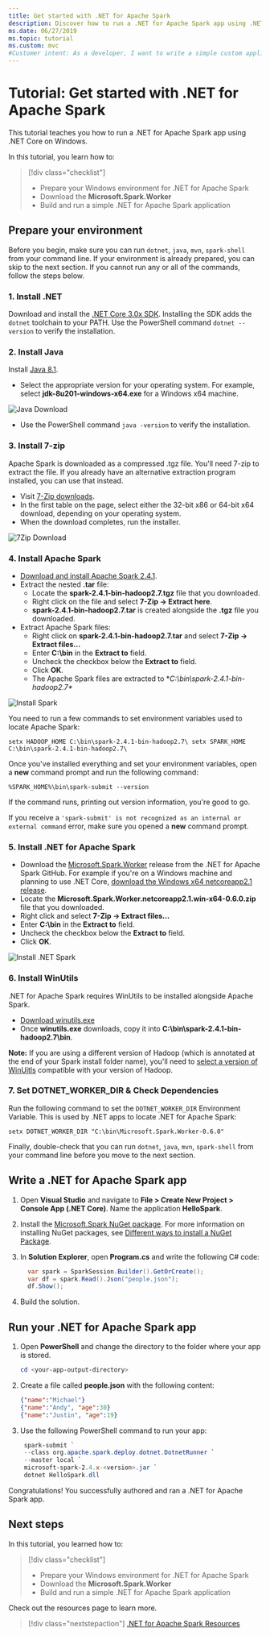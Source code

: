 ```yaml
---
title: Get started with .NET for Apache Spark
description: Discover how to run a .NET for Apache Spark app using .NET Core on Windows.
ms.date: 06/27/2019
ms.topic: tutorial
ms.custom: mvc
#Customer intent: As a developer, I want to write a simple custom application using .NET for Apache Spark.
---
```


# Tutorial: Get started with .NET for Apache Spark

This tutorial teaches you how to run a .NET for Apache Spark app using .NET Core on Windows.

In this tutorial, you learn how to:

> [!div class="checklist"]
>
> * Prepare your Windows environment for .NET for Apache Spark
> * Download the **Microsoft.Spark.Worker**
> * Build and run a simple .NET for Apache Spark application

## Prepare your environment

Before you begin, make sure you can run `dotnet`, `java`, `mvn`, `spark-shell` from your command line. If your environment is already prepared, you can skip to the next section. If you cannot run any or all of the commands, follow the steps below.

### 1. Install .NET

Download and install the [.NET Core 3.0x SDK](https://dotnet.microsoft.com/download/dotnet-core/3.0). Installing the SDK adds the `dotnet` toolchain to your PATH. Use the PowerShell command `dotnet --version` to verify the installation.

### 2. Install Java

Install [Java 8.1](https://www.oracle.com/technetwork/java/javase/downloads/jdk8-downloads-2133151.html).

   * Select the appropriate version for your operating system. For example, select **jdk-8u201-windows-x64.exe** for a Windows x64 machine.
    
   ![Java Download](https://dotnet.microsoft.com/static/images/java-jdk-downloads-windows.png?v=6BbJHoNyDO-PyYVciImr5wzh2AW_YHNcyb3p093AwPA)
    
   * Use the PowerShell command `java -version` to verify the installation.

### 3. Install 7-zip

Apache Spark is downloaded as a compressed .tgz file. You'll need 7-zip to extract the file. If you already have an alternative extraction program installed, you can use that instead.

   * Visit [7-Zip downloads](https://www.7-zip.org/).
   * In the first table on the page, select either the 32-bit x86 or 64-bit x64 download, depending on your operating system.
   * When the download completes, run the installer.
    
   ![7Zip Download](https://dotnet.microsoft.com/static/images/7-zip-downloads.png?v=W6qWtFC1tTMKv3YGXz7lBa9F3M22uWyTvkMmunyroNk)

### 4. Install Apache Spark

   * [Download and install Apache Spark 2.4.1](https://archive.apache.org/dist/spark/spark-2.4.1/spark-2.4.1-bin-hadoop2.7.tgz).
   * Extract the nested **.tar** file:
      * Locate the **spark-2.4.1-bin-hadoop2.7.tgz** file that you downloaded.
      * Right click on the file and select **7-Zip -> Extract here**.
      * **spark-2.4.1-bin-hadoop2.7.tar** is created alongside the **.tgz** file you downloaded.
   * Extract Apache Spark files:
      * Right click on **spark-2.4.1-bin-hadoop2.7.tar** and select **7-Zip -> Extract files...**
      * Enter **C:\bin** in the **Extract to** field.
      * Uncheck the checkbox below the **Extract to** field.
      * Click **OK**.
      * The Apache Spark files are extracted to **C:\bin\spark-2.4.1-bin-hadoop2.7\**
      
![Install Spark](https://dotnet.microsoft.com/static/images/spark-extract-with-7-zip.png?v=YvjUv54LIxI9FbALPC3h8zSQdyMtK2-NKbFOliG-f8M)
      
You need to run a few commands to set environment variables used to locate Apache Spark:

`setx HADOOP_HOME C:\bin\spark-2.4.1-bin-hadoop2.7\
setx SPARK_HOME C:\bin\spark-2.4.1-bin-hadoop2.7\`

Once you've installed everything and set your environment variables, open a **new** command prompt and run the following command:

`%SPARK_HOME%\bin\spark-submit --version`

If the command runs, printing out version information, you're good to go.

If you receive a `'spark-submit' is not recognized as an internal or external command` error, make sure you opened a **new** command prompt.

### 5. Install .NET for Apache Spark

  * Download the [Microsoft.Spark.Worker](https://github.com/dotnet/spark/releases) release from the .NET for Apache Spark GitHub. For example if you're on a Windows machine and planning to use .NET Core, [download the Windows x64 netcoreapp2.1 release](https://github.com/dotnet/spark/releases/download/v0.5.0/Microsoft.Spark.Worker.netcoreapp2.1.win-x64-0.6.0.zip).
  * Locate the **Microsoft.Spark.Worker.netcoreapp2.1.win-x64-0.6.0.zip** file that you downloaded.
  * Right click and select **7-Zip -> Extract files...**
  * Enter **C:\bin** in the **Extract to** field.
  * Uncheck the checkbox below the **Extract to** field.
  * Click **OK**.
  
![Install .NET Spark](https://dotnet.microsoft.com/static/images/dotnet-for-spark-extract-with-7-zip.png?v=jwCyum9mL0mGIi4V5zC7yuvLfcj1_nL-QFFD8TClhZk)

### 6. Install WinUtils

.NET for Apache Spark requires WinUtils to be installed alongside Apache Spark.

  * [Download winutils.exe](https://github.com/steveloughran/winutils/blob/master/hadoop-2.7.1/bin/winutils.exe)
  * Once **winutils.exe** downloads, copy it into **C:\bin\spark-2.4.1-bin-hadoop2.7\bin**.

**Note:** If you are using a different version of Hadoop (which is annotated at the end of your Spark install folder name), you'll need to [select a version of WinUitls](https://github.com/steveloughran/winutils) compatible with your version of Hadoop. 

### 7. Set DOTNET_WORKER_DIR & Check Dependencies

Run the following command to set the `DOTNET_WORKER_DIR` Environment Variable. This is used by .NET apps to locate .NET for Apache Spark:

`setx DOTNET_WORKER_DIR "C:\bin\Microsoft.Spark.Worker-0.6.0"`

Finally, double-check that you can run `dotnet`, `java`, `mvn`, `spark-shell` from your command line before you move to the next section.

## Write a .NET for Apache Spark app

1. Open **Visual Studio** and navigate to **File > Create New Project > Console App (.NET Core)**. Name the application **HelloSpark**.

2. Install the [Microsoft.Spark NuGet package](https://www.nuget.org/profiles/spark). For more information on installing NuGet packages, see [Different ways to install a NuGet Package](https://docs.microsoft.com/nuget/consume-packages/ways-to-install-a-package).

3. In **Solution Explorer**, open **Program.cs** and write the following C# code:

   ```csharp
     var spark = SparkSession.Builder().GetOrCreate();
     var df = spark.Read().Json("people.json");
     df.Show();
   ```

4. Build the solution.

## Run your .NET for Apache Spark app

1. Open **PowerShell** and change the directory to the folder where your app is stored.

   ```powershell
   cd <your-app-output-directory>
   ```

2. Create a file called **people.json** with the following content:

   ```json
   {"name":"Michael"}
   {"name":"Andy", "age":30}
   {"name":"Justin", "age":19}
   ```

3. Use the following PowerShell command to run your app:

   ```powershell
    spark-submit `
    --class org.apache.spark.deploy.dotnet.DotnetRunner `
    --master local `
    microsoft-spark-2.4.x-<version>.jar `
    dotnet HelloSpark.dll
    ```

Congratulations! You successfully authored and ran a .NET for Apache Spark app.

## Next steps

In this tutorial, you learned how to:
> [!div class="checklist"]
>
> * Prepare your Windows environment for .NET for Apache Spark
> * Download the **Microsoft.Spark.Worker**
> * Build and run a simple .NET for Apache Spark application

Check out the resources page to learn more.
> [!div class="nextstepaction"]
> [.NET for Apache Spark Resources](../resources/index.md)
